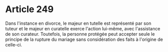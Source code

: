 # Article 249

<p>Dans l'instance en divorce, le majeur en tutelle est représenté par son tuteur et le majeur en curatelle exerce l'action lui-même, avec l'assistance de son curateur. Toutefois, la personne protégée peut accepter seule le principe de la rupture du mariage sans considération des faits à l'origine de celle-ci.</p>